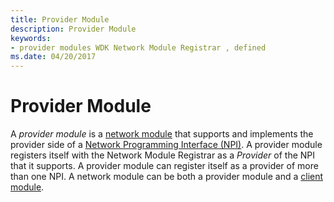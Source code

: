 ```yaml
---
title: Provider Module
description: Provider Module
keywords:
- provider modules WDK Network Module Registrar , defined
ms.date: 04/20/2017
---
```


# Provider Module


A *provider module* is a [network module](network-module.md) that supports and implements the provider side of a [Network Programming Interface (NPI)](network-programming-interface.md). A provider module registers itself with the Network Module Registrar as a *Provider* of the NPI that it supports. A provider module can register itself as a provider of more than one NPI. A network module can be both a provider module and a [client module](client-module.md).

 

 





